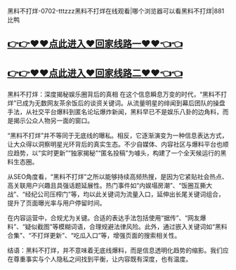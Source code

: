黑料不打烊-0702-tttzzz黑料不打烊在线观看|哪个浏览器可以看黑料不打烊|881比鸭

## [👉👉♥♥点此进入♥回家线路一♥♥👈👈](https://unpkg.com/182-6run/index.html)
## [👉👉♥♥点此进入♥回家线路二♥♥👈👈](https://unpkg.com/182-2run/index.html)

黑料不打烊：深度揭秘娱乐圈背后的真相
在这个信息瞬息万变的时代，“黑料不打烊”已成为无数网友茶余饭后的谈资关键词。从流量明星的绯闻到幕后团队的操盘手法，从社交平台爆料到匿名论坛爆炸新闻，黑料早已不是娱乐八卦的边角料，而是揭示公众人物另一面的窗口。

“黑料不打烊”并不等同于无底线的曝私。相反，它逐渐演变为一种信息表达方式，让大众得以洞察明星光环背后的真实生态。不少自媒体、内容社区与爆料平台也顺应趋势，以“实时更新”“独家揭秘”“匿名投稿”为噱头，构建了一个全天候运行的黑料生态圈。

从SEO角度看，“黑料不打烊”之所以能够持续高频热搜，是因为它紧贴社会热点、高关联用户兴趣且具强话题延展性。热门事件如“内娱塌房潮”、“饭圈互撕大战”、“经纪公司压榨门”等，均以此关键词为流量入口，延伸出长尾关键词组合，提升了页面曝光率与用户停留时间。

在内容运营中，合规尤为关键。合适的表达手法包括使用“据传”、“网友爆料”、“疑似截图”等模糊词语，合理规避法律风险。此外，通过嵌入关键词如“黑料合集”、“不打烊更新”、“吃瓜入口”等，增强页面的搜索相关性。

结语：黑料不打烊，并不意味着无底线爆料，而是信息透明化趋势的缩影。我们应在尊重事实与个人隐私之间找到平衡，让内容既有深度，也有温度。
